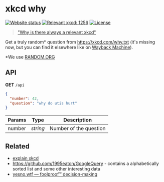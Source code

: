 # xkcd why

[![Website status](https://img.shields.io/website/https/xkcd-why.now.sh.svg)](https://xkcd-why.now.sh/)
[![Relevant xkcd: 1256](https://img.shields.io/badge/relevant%20xkcd-1256-blue)](https://xkcd.com/1256/)
[![License](https://img.shields.io/github/license/kidonng/xkcd-why.svg)](LICENSE)

> ["Why is there always a relevant xkcd"](https://www.reddit.com/r/xkcd/comments/35gp1g/whytxt/cr4fjlm/)

Get a truly random* question from https://xkcd.com/why.txt (it's missing now, but you can find it elsewhere like on [Wayback Machine](https://web.archive.org/web/20180729163548/https://xkcd.com/why.txt)).

*We use [RANDOM.ORG](https://www.random.org/)

## API

**GET** `/api`

```json
{
  "number": 42,
  "question": "why do utis hurt"
}
```

| Params | Type     | Description            |
| ------ | -------- | ---------------------- |
| number | *string* | Number of the question |

## Related

- [explain xkcd](https://explainxkcd.com/wiki/index.php/1256:_Questions)
- https://github.com/1995eaton/GoogleQuery - contains a alphabetically sorted list and some other interesting data
- [yesno.wtf — foolproof™ decision-making](https://yesno.wtf/)

